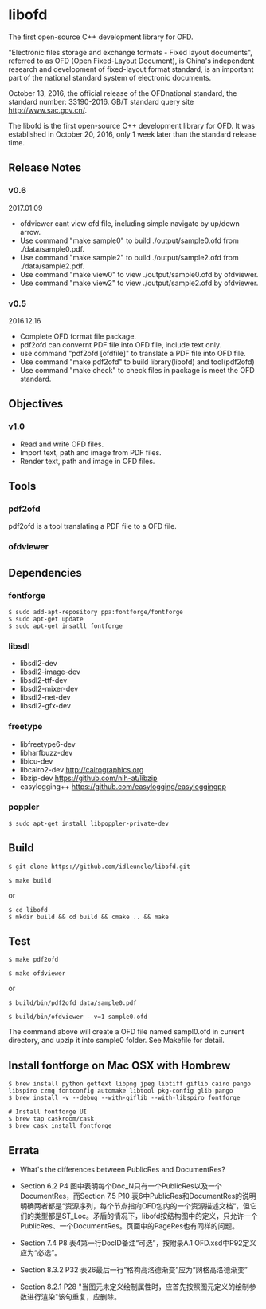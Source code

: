# libofd
The first open-source C++ development library for OFD.

"Electronic files storage and exchange formats - Fixed layout documents", referred to as OFD (Open Fixed-Layout Document), is China's independent research and development of fixed-layout format standard, is an important part of the national standard system of electronic documents.  

October 13, 2016, the official release of the OFDnational standard, the standard number: 33190-2016. GB/T standard query site http://www.sac.gov.cn/.

The libofd is the first open-source C++ development library for OFD. It was established in October 20, 2016, only 1 week later than the standard release time. 

## Release Notes

### v0.6
2017.01.09

- ofdviewer cant view ofd file, including simple navigate by up/down arrow.
- Use command "make sample0" to build ./output/sample0.ofd from ./data/sample0.pdf.
- Use command "make sample2" to build ./output/sample2.ofd from ./data/sample2.pdf.
- Use command "make view0" to view ./output/sample0.ofd by ofdviewer.
- Use command "make view2" to view ./output/sample2.ofd by ofdviewer.

### v0.5

2016.12.16

- Complete OFD format file package.
- pdf2ofd can convernt PDF file into OFD file, include text only.
- use command "pdf2ofd <pdffile> [ofdfile]" to translate a PDF file into OFD file.
- Use command "make pdf2ofd" to build library(libofd) and tool(pdf2ofd)
- Use command "make check" to check files in package is meet the OFD standard.

## Objectives

### v1.0

- Read and write OFD files.
- Import text, path and image from PDF files.
- Render text, path and image in OFD files.

## Tools

### pdf2ofd

pdf2ofd is a tool translating a PDF file to a OFD file.

### ofdviewer


## Dependencies

### fontforge

```
$ sudo add-apt-repository ppa:fontforge/fontforge
$ sudo apt-get update
$ sudo apt-get insatll fontforge
```
### libsdl

- libsdl2-dev
- libsdl2-image-dev
- libsdl2-ttf-dev
- libsdl2-mixer-dev
- libsdl2-net-dev
- libsdl2-gfx-dev

### freetype

- libfreetype6-dev
- libharfbuzz-dev
- libicu-dev
- libcairo2-dev http://cairographics.org
- libzip-dev https://github.com/nih-at/libzip 
- easylogging++ https://github.com/easylogging/easyloggingpp


### poppler

```
$ sudo apt-get install libpoppler-private-dev
```

## Build

```
$ git clone https://github.com/idleuncle/libofd.git
```

```
$ make build
```

or

```
$ cd libofd
$ mkdir build && cd build && cmake .. && make
```

## Test

```
$ make pdf2ofd

$ make ofdviewer
```

or 

```
$ build/bin/pdf2ofd data/sample0.pdf

$ build/bin/ofdviewer --v=1 sample0.ofd
```
The command above will create a OFD file named sampl0.ofd in current directory, and upzip it into sample0 folder. See Makefile for detail.

## Install fontforge on Mac OSX with Hombrew

```
$ brew install python gettext libpng jpeg libtiff giflib cairo pango libspiro czmq fontconfig automake libtool pkg-config glib pango
$ brew install -v --debug --with-giflib --with-libspiro fontforge

# Install fontforge UI
$ brew tap caskroom/cask
$ brew cask install fontforge
```

## Errata

- What's the differences between PublicRes and DocumentRes?

- Section 6.2 P4 图中表明每个Doc\_N只有一个PublicRes以及一个DocumentRes，而Section 7.5 P10 表6中PublicRes和DocumentRes的说明明确两者都是“资源序列，每个节点指向OFD包内的一个资源描述文档“，但它们的类型都是ST\_Loc。矛盾的情况下，libofd按结构图中的定义，只允许一个PublicRes、一个DocumentRes。页面中的PageRes也有同样的问题。

- Section 7.4 P8 表4第一行DocID备注“可选”，按附录A.1 OFD.xsd中P92定义应为“必选”。

- Section 8.3.2 P32 表26最后一行“格构高洛德渐变”应为“网格高洛德渐变”

- Section 8.2.1 P28 "当图元未定义绘制属性时，应首先按照图元定义的绘制参数进行渲染"该句重复，应删除。
